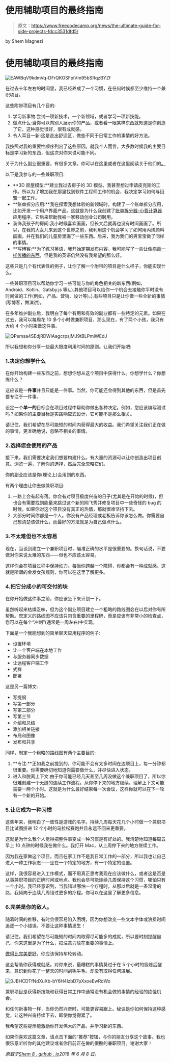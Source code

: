 # 使用辅助项目的最终指南

> 原文：<https://www.freecodecamp.org/news/the-ultimate-guide-for-side-projects-fdcc3531dfd5/>

by Shem Magnezi

# 使用辅助项目的最终指南

![EAWBqV9kdmVq-DFrQKOSFpiVm95bSRqzBYZf](img/3d71d121f83fe27294439ef185a4c5f3.png)

在过去十年左右的时间里，我已经养成了一个习惯，在任何时候都至少维持一个兼职项目。

这些附带项目有几个目的:

1.  学习新事物:尝试一项新技术，一个新领域，或者学习一项新技能。
2.  做点什么:当你可以向别人展示你的产品，或者看一眼某样东西就知道是你创造了它，这种感觉很好，很有成就感。
3.  令人耳目一新:这是走出舒适区，做些不同于日常工作的事情的好方法。

我按照对我的重要性顺序列出了这些原因。就我个人而言，大多数时候我的主要目标是学习新的东西，但这次对你来说可能不同。

关于为什么副业很重要，有很多文章。你可以在这里或者在这里阅读关于他们的[。](https://medium.freecodecamp.org/why-side-projects-are-so-damn-important-239ba37209e)

以下是我参与的一些兼职项目:

*   **3D 房屋模型:**建立我过去房子的 3D 模型。我甚至想过申请皮克斯的工作。所以为了增加我在那里找到软件工程师工作的机会，我决定学习如何与[玛雅](https://www.autodesk.com/products/maya/overview)一起工作。
*   **账单拆分应用:**我在探索我想体验的新领域时，构建了一个账单拆分应用，比如开发一个用户界面产品。这就是为什么我创建了[账单拆分器-小费计算器](https://play.google.com/store/apps/details?id=org.bill.splitter)应用程序，它后来帮助我被一家移动创业公司聘用。
*   装饰我孩子的房间:我小时候喜欢画画，但长大后就再也没有时间画画了。所以，在我的大女儿来到这个世界之前，我利用这个机会学习了如何用丙烯颜料画画，并在我们的儿童房里画了一些东西。后来，我为我们的男宝宝做了同样的事情。
*   **写博客:**为了练习英语，我开始定期发布内容。我可能写了一些让[像病毒一样传播的东西](https://medium.com/@shemag8/when-your-story-go-viral-8a1c84ad0fdb)，但是我的英语仍然没有我希望的那么好。

这些只是几个有代表性的例子，让你了解一个附带的项目是什么样子，你能实现什么。

一些兼职项目可以帮助你学习一些可能与你的角色相关的新东西(例如，Android、Kotlin、Gatsby.js 等)。).其他项目可以给你一个机会去接触你平时没有时间做的工作(例如，产品、营销、设计等)。).有些项目只是让你做一些全新的事情(写博客，做演讲)。

在多年维护副业后，我明白了每个有用和有效的副业都有一些特定的元素。如果在过去，我可以每周花 10 多个小时做兼职项目，那么现在，有了两个小孩，我只有大约 4 个小时来做这件事。

![QPemsa4SEdjRDWIAagcrpsjMJ9tBLPmiWEdJ](img/081b106d183ba39cb6867a6253292ef1.png)

所以我想和你分享一些最大限度利用时间的原则。让我们开始吧:

### 1.决定你想学什么

在你开始构建一些东西之前，想想你想从这个项目中获得什么。你想学什么？你想练什么？

这应该是**一件事**并且只能是一件事。当然，你可能还会得到其他的东西，但是首先要专注于一件事。

设定一个**单一的**目标会在项目过程中帮助你做出各种决定。例如，您应该编写测试吗？如果你的主要目标是实践响应式设计，它可能不是那么相关。

请记住，我们希望在尽可能短的时间内获得最大的收益。我们希望关注我们正在做的事情，更准确地说，忽略不相关的事情。

### 2.选择您会使用的产品

接下来，我们需要决定我们想要构建什么。有大量的资源可以让你创造出项目创意。浏览一遍，了解你的选择，然后完全忽略它们。

你的副业应该是你(理论上)会用到的东西。

有两个理由让你去做兼职项目:

1.  一路上会有起有落。你会有对项目极度兴奋的日子(尤其是在开始的时候)，但也会有需要找到能量来跳过这个新的网飞秀并修复项目中一些奇怪的 bug 的时候。如果你对这个项目没有真正的热情，那就很难坚持下去。
2.  大部分时间你都是一个人。你没有产品经理或老板告诉你该怎么做。你需要自己想清楚该做什么，而最好的方法就是为自己做点什么。

### 3.不太难但也不太容易

现在，当谈到建立一个兼职项目时，瞄准正确的水平是很重要的。换句话说，不要做对你来说太难的东西——但也不应该太容易。

这样你会在项目过程中保持动力。每当你跨越一个障碍，你都会有一种成就感。这就是所谓的金发女孩规则，你可以在这里了解更多。

### 4.把它分成小的可交付的块

在你开始做这件事之前，你应该坐下来计划一下。

虽然听起来枯燥乏味，但为这个副业项目建立一个粗略的路线图会在以后对你有所帮助。您定义的路线图不应该只包含重要的里程碑，而是应该有非常小的检查点，您可以在每个“冲刺”(通常是一周左右)中实现。

下面是一个我能想到的简单聊天应用程序的例子:

*   设置环境
*   让一个客户端在本地工作
*   与服务器同步数据
*   让远程客户端工作
*   式样
*   部署

这是另一篇博文:

*   写提纲
*   写第一部分
*   写第二部分
*   写第三节
*   介绍和总结
*   添加相关链接
*   布局和图像
*   发布和共享

同样，制定一个粗略的路线图有两个主要目的:

1.  **专注:**正如我之前提到的，你可能不会有太多时间在边项目上，每一分钟都很重要。你需要确切地知道你需要做什么，并尽快进入状态。
2.  进入和脱离上下文:由于你可能已经几天甚至几周没做这个兼职项目了，所以你很难创建一个无缝的连续工作流程。从你停下来的地方继续，理解上下文可能需要一两个小时。这就是为什么最好结束每一次会议，这样你就可以在下一轮有一个新的开始。

### 5.让它成为一种习惯

这些年来，我明白了一致性是游戏的名字。持续几周每天花几个小时做一个兼职项目比试图挤进 12 个小时的马拉松赛跑并且永远不回来更重要。

这就是为什么我个人觉得把整件事变成一种习惯是有好处的。我清楚地知道每周五早上 10 点钟的时候我在做什么。我打开 Mac，从上周停下来的地方继续工作。

因为我在家做这个项目，而且在家工作不是我日常工作的一部分，所以我也让自己进入一种工作状态——坐在一个特定的地方，有一个特定的设置。

这样，我很容易进入工作模式，而不用真正思考我现在应该做什么，或者这是否是从事兼职项目的正确时间或地点。我也会尽可能连续几周保持这个习惯，哪怕只有一个小时。我已经意识到，当我错过哪怕一个疗程时，从那以后就是一条湿滑的路，我倾向于连续几周错过更多的疗程。你可以在这里了解更多信息。

### 6.完美是你的敌人。

随着时间的推移，有时会很容易陷入困境，因为你想改变一些文本字体或浪费时间追逐一个小错误。不要让这种事情发生！

请记住，我们希望在尽可能短的时间内取得尽可能多的成就，所以要时刻提醒自己，你来这里是为了什么，把注意力放在重要的事情上。

[做得比完美更好](https://medium.com/personal-growth/give-yourself-permission-to-screw-up-2c5f55e9b9e6)，你应该保持车轮转动。

这会帮助你获得成就感。对你来说，最糟糕的事情莫过于在 5 个小时的锻炼后醒来，意识到你花了一整天的时间刮牦牛毛，却没有取得任何进展。

![0JBHCDTfNdXuXb-bY6H4lzbD7pXxoeEwRdWo](img/5acf7034a9cf46faa2b618d2d1ea3f6a.png)

兼职项目是获得新技能和获得日常工作中通常没有机会做的事情的经验的绝佳机会。

和任何新事物一样，当你仍然兴奋时，可能更容易跟上。秘诀是你如何保持这种感觉，让这种兴奋持续下去，即使你觉得累了。

我希望这些提示能激励你开发伟大的产品，并学习新的东西。

如果你喜欢这篇文章，请点击下面的“推荐”按钮，与你的朋友分享这个故事。我也很乐意听听你的其他建议或者你目前正在做的很酷的兼职项目。谢谢大家！

*原载于[Shem 8 . github . io](http://shem8.github.io/blog/2018/06/08/the-ultimate-guide-for-side-projects/)2018 年 6 月 8 日。*